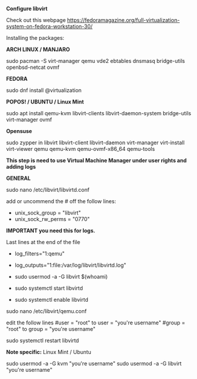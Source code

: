 **Configure libvirt**

Check out this webpage https://fedoramagazine.org/full-virtualization-system-on-fedora-workstation-30/


Installing the packages:

**ARCH LINUX / MANJARO**

sudo pacman -S virt-manager qemu vde2 ebtables dnsmasq bridge-utils openbsd-netcat ovmf

**FEDORA**

sudo dnf install @virtualization

**POPOS! / UBUNTU / Linux Mint**

sudo apt install qemu-kvm libvirt-clients libvirt-daemon-system bridge-utils virt-manager ovmf

**Opensuse**

sudo zypper in libvirt libvirt-client libvirt-daemon virt-manager virt-install virt-viewer qemu qemu-kvm qemu-ovmf-x86_64 qemu-tools







**This step is need to use Virtual Machine Manager under user rights and adding logs**


**GENERAL**

sudo nano /etc/libvirt/libvirtd.conf

add or uncommend the # off the follow lines:
- unix_sock_group = "libvirt"
- unix_sock_rw_perms = "0770"


**IMPORTANT you need this for logs.**

Last lines at the end of the file
- log_filters="1:qemu"
- log_outputs="1:file:/var/log/libvirt/libvirtd.log"


- sudo usermod -a -G libvirt $(whoami)
- sudo systemctl start libvirtd
- sudo systemctl enable libvirtd



sudo nano /etc/libvirt/qemu.conf

edit the follow lines
#user = "root" to user = "you're username"
#group = "root" to group = "you're username"

sudo systemctl restart libvirtd



**Note specific:**
Linux Mint / Ubuntu

sudo usermod -a  -G kvm "you're username"
sudo usermod -a  -G libvirt "you're username"











